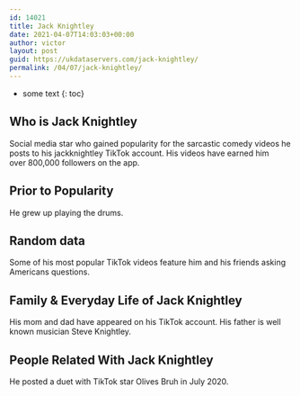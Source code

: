 ```yaml
---
id: 14021
title: Jack Knightley
date: 2021-04-07T14:03:03+00:00
author: victor
layout: post
guid: https://ukdataservers.com/jack-knightley/
permalink: /04/07/jack-knightley/
---
```


* some text
{: toc}


## Who is Jack Knightley



Social media star who gained popularity for the sarcastic comedy videos he posts to his jackknightley TikTok account. His videos have earned him over 800,000 followers on the app. 

                
                
                
## Prior to Popularity



He grew up playing the drums. 

                
                
                
## Random data



Some of his most popular TikTok videos feature him and his friends asking Americans questions. 

                
                
                
## Family & Everyday Life of Jack Knightley



His mom and dad have appeared on his TikTok account. His father is well known musician Steve Knightley.

                
                
                
## People Related With Jack Knightley



He posted a duet with TikTok star Olives Bruh in July 2020. 

                
              
            
          
          
          